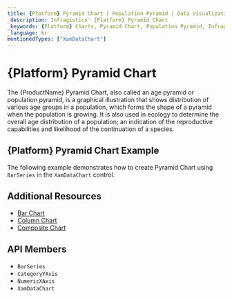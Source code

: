 ```yaml
---
title: {Platform} Pyramid Chart | Population Pyramid | Data Visualization | Infragistics
_description: Infragistics' {Platform} Pyramid Chart
_keywords: {Platform} Charts, Pyramid Chart, Population Pyramid, Infragistics
_language: kr
mentionedTypes: ["XamDataChart"]
---
```

# {Platform} Pyramid Chart

The {ProductName} Pyramid Chart, also called an age pyramid or population pyramid, is a graphical illustration that shows distribution of various age groups in a population, which forms the shape of a pyramid when the population is growing. It is also used in ecology to determine the overall age distribution of a population; an indication of the reproductive capabilities and likelihood of the continuation of a species.

## {Platform} Pyramid Chart Example

The following example demonstrates how to create Pyramid Chart using `BarSeries` in the `XamDataChart` control.

<code-view style="height: 600px"
           data-demos-base-url="{environment:dvDemosBaseUrl}"
           iframe-src="{environment:dvDemosBaseUrl}/charts/data-chart-pyramid-chart"
           github-src="charts/data-chart/pyramid-chart"
           alt="{Platform} Pyramid Chart Example" >
</code-view>

<div class="divider--half"></div>

## Additional Resources
- [Bar Chart](bar-chart.md)
- [Column Chart](column-chart.md)
- [Composite Chart](composite-chart.md)
<!-- - [Gantt Chart](gantt-chart.md) -->

## API Members
- `BarSeries`
- `CategoryYAxis`
- `NumericXAxis`
- `XamDataChart`
